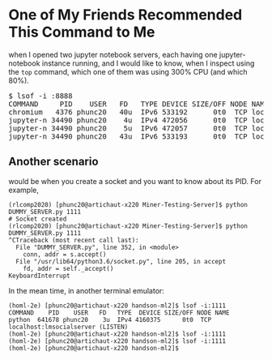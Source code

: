 # One of My Friends Recommended This Command to Me
when I opened two jupyter notebook servers, each having one jupyter-notebook instance running, and I would like to
know, when I inspect using the <code>top</code> command, which one of them was using 300% CPU (and which 80%).

<pre>
$ lsof -i :8888
COMMAND     PID    USER   FD   TYPE DEVICE SIZE/OFF NODE NAME
chromium   4376 phunc20   40u  IPv6 533192      0t0  TCP localhost:45414->localhost:ddi-tcp-1 (ESTABLISHED)
jupyter-n 34490 phunc20    4u  IPv4 472056      0t0  TCP localhost:ddi-tcp-1 (LISTEN)
jupyter-n 34490 phunc20    5u  IPv6 472057      0t0  TCP localhost:ddi-tcp-1 (LISTEN)
jupyter-n 34490 phunc20   43u  IPv6 533193      0t0  TCP localhost:ddi-tcp-1->localhost:45414 (ESTABLISHED)
</pre>


## Another scenario
would be when you create a socket and you want to know about its PID. For example,

```
(rlcomp2020) [phunc20@artichaut-x220 Miner-Testing-Server]$ python DUMMY_SERVER.py 1111
# Socket created
(rlcomp2020) [phunc20@artichaut-x220 Miner-Testing-Server]$ python DUMMY_SERVER.py 1111
^CTraceback (most recent call last):
  File "DUMMY_SERVER.py", line 352, in <module>
    conn, addr = s.accept()
  File "/usr/lib64/python3.6/socket.py", line 205, in accept
    fd, addr = self._accept()
KeyboardInterrupt
```

In the mean time, in another terminal emulator:
```
(homl-2e) [phunc20@artichaut-x220 handson-ml2]$ lsof -i:1111
COMMAND    PID    USER   FD   TYPE  DEVICE SIZE/OFF NODE NAME
python  641678 phunc20    3u  IPv4 4160375      0t0  TCP localhost:lmsocialserver (LISTEN)
(homl-2e) [phunc20@artichaut-x220 handson-ml2]$ lsof -i:1111
(homl-2e) [phunc20@artichaut-x220 handson-ml2]$ lsof -i:1111
(homl-2e) [phunc20@artichaut-x220 handson-ml2]$
```
